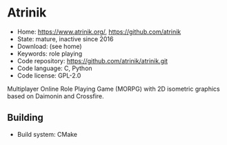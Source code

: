 # Atrinik

- Home: https://www.atrinik.org/, https://github.com/atrinik
- State: mature, inactive since 2016
- Download: (see home)
- Keywords: role playing
- Code repository: https://github.com/atrinik/atrinik.git
- Code language: C, Python
- Code license: GPL-2.0

Multiplayer Online Role Playing Game (MORPG) with 2D isometric graphics based on Daimonin and Crossfire.

## Building

- Build system: CMake
